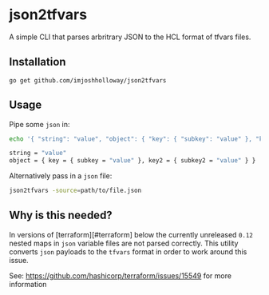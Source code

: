 # json2tfvars

A simple CLI that parses arbritrary JSON to the HCL format of tfvars files.

## Installation

`go get github.com/imjoshholloway/json2tfvars`

## Usage

Pipe some `json` in:

```bash
echo '{ "string": "value", "object": { "key": { "subkey": "value" }, "key2": { "subkey2": "value" } }}' | json2tfvars

string = "value"
object = { key = { subkey = "value" }, key2 = { subkey2 = "value" } }
```

Alternatively pass in a `json` file:

```bash
json2tfvars -source=path/to/file.json

```

## Why is this needed?

In versions of [terraform][#terraform] below the currently unreleased `0.12`
nested maps in `json` variable files are not parsed correctly. This utility
converts `json` payloads to the `tfvars` format in order to work around this
issue.

See: https://github.com/hashicorp/terraform/issues/15549 for more information

